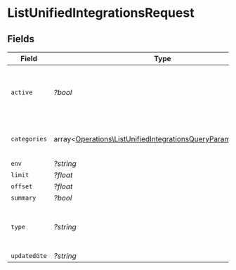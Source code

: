# ListUnifiedIntegrationsRequest


## Fields

| Field                                                                                                                                   | Type                                                                                                                                    | Required                                                                                                                                | Description                                                                                                                             |
| --------------------------------------------------------------------------------------------------------------------------------------- | --------------------------------------------------------------------------------------------------------------------------------------- | --------------------------------------------------------------------------------------------------------------------------------------- | --------------------------------------------------------------------------------------------------------------------------------------- |
| `active`                                                                                                                                | *?bool*                                                                                                                                 | :heavy_minus_sign:                                                                                                                      | Filter the results for only the workspace's active integrations                                                                         |
| `categories`                                                                                                                            | array<[Operations\ListUnifiedIntegrationsQueryParamCategories](../../Models/Operations/ListUnifiedIntegrationsQueryParamCategories.md)> | :heavy_minus_sign:                                                                                                                      | Filter the results on these categories                                                                                                  |
| `env`                                                                                                                                   | *?string*                                                                                                                               | :heavy_minus_sign:                                                                                                                      | N/A                                                                                                                                     |
| `limit`                                                                                                                                 | *?float*                                                                                                                                | :heavy_minus_sign:                                                                                                                      | N/A                                                                                                                                     |
| `offset`                                                                                                                                | *?float*                                                                                                                                | :heavy_minus_sign:                                                                                                                      | N/A                                                                                                                                     |
| `summary`                                                                                                                               | *?bool*                                                                                                                                 | :heavy_minus_sign:                                                                                                                      | N/A                                                                                                                                     |
| `type`                                                                                                                                  | *?string*                                                                                                                               | :heavy_minus_sign:                                                                                                                      | Filter the results for only this integration type                                                                                       |
| `updatedGte`                                                                                                                            | *?string*                                                                                                                               | :heavy_minus_sign:                                                                                                                      | N/A                                                                                                                                     |